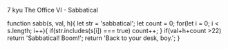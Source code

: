 7 kyu
The Office VI - Sabbatical

function sabb(s, val, h){
let str =  'sabbatical';
let count = 0;
  for(let i = 0; i < s.length; i++){
    if(str.includes(s[i]) === true) 
      count++;
  }
  if(val+h+count >22) return 'Sabbatical! Boom!';
    return 'Back to your desk, boy.';
}
